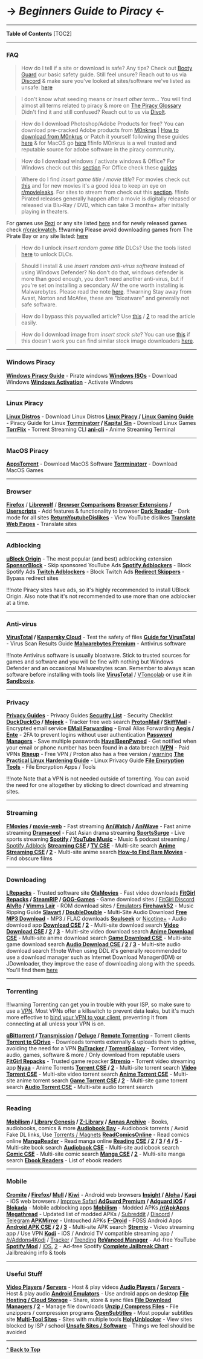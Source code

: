 # -> **_Beginners Guide to Piracy_** <-

---

**Table of Contents** [TOC2]

---

### FAQ

> How do I tell if a site or download is safe? Any tips? Check out
> [Booty Guard](https://rentry.org/bootyguard) our basic safety guide. Still feel unsure? Reach out
> to us via [Discord](https://redd.it/17f8msf) & make sure you've looked at sites/software we've
> listed as unsafe:
> [here](https://www.reddit.com/r/FREEMEDIAHECKYEAH/comments/10bh0h9/unsafe_sites_software_thread)

> I don't know what seeding means or _insert other term_... You will find almost all terms related
> to piracy & more on [The Piracy Glossary](https://rentry.org/the-piracy-glossary) Didn't find it
> and still confused? Reach out to us via [Divolt](https://redd.it/uto5vw).

> How do I download Photoshop/Adobe Products for free? You can download pre-cracked Adobe products
> from [M0nkrus](https://w14.monkrus.ws/) |
> [How to download from M0nkrus](https://rentry.co/adobesoftware) or Patch it yourself following
> these guides [here](https://www.reddit.com/r/GenP/wiki/index/) & for MacOS go [here](#macos)
> !!!info M0nkrus is a well trusted and reputable source for adobe software in the piracy community.

> How do I download windows / activate windows & Office? For Windows check out this
> [section](#pirate-windows) For Office check these
> [guides](https://fmhy.pages.dev/storage/#office-suites)

> Where do I find _insert game title / movie title_? For movies check out
> [this](https://whereyouwatch.com) and for new movies it's a good idea to keep an eye on
> [r/movieleaks](https://reddit.com/r/movieleaks). For sites to stream from check out this
> [section](#streaming). !!!info Pirated releases generally happen after a movie is digitally
> released or released via Blu-Ray / DVD, which can take 3 months+ after initially playing in
> theaters.

For games use [Rezi](https://rezi.one) or any site listed
[here](https://www.reddit.com/r/FREEMEDIAHECKYEAH/wiki/games/#wiki_.25BA_download_games) and for
newly released games check [r/crackwatch](https://reddit.com/r/crackwatch). !!!warning Please avoid
downloading games from The Pirate Bay or any site listed:
[here](https://www.reddit.com/r/FREEMEDIAHECKYEAH/comments/10bh0h9/unsafe_sites_software_thread)

> How do I unlock _insert random game title_ DLCs? Use the tools listed
> [here](https://fmhy.pages.dev/gamingpiracyguide/#steam--epic) to unlock DLCs.

> Should I install & use _insert random anti-virus software_ instead of using Windows Defender? No
> don't do that, windows defender is more than good enough, you don't need another anti-virus, but
> if you're set on installing a secondary AV the one worth installing is Malwarebytes. Please read
> the note [here](#anti-virus). !!!warning Stay away from Avast, Norton and McAfee, these are
> "bloatware" and generally not safe software.

> How do I bypass this paywalled article? Use
> [this](https://bitbucket.org/magnolia1234/bypass-paywalls-firefox-clean/src/master/) /
> [2](https://gitlab.com/magnolia1234/bypass-paywalls-chrome-clean) to read the article easily.

> How do I download image from _insert stock site_? You can use [this](https://downloader.la/) if
> this doesn't work you can find similar stock image downloaders
> [here](https://www.reddit.com/r/FREEMEDIAHECKYEAH/wiki/storage/#wiki_stock_photo_sites).

---

### Windows Piracy

**[Windows Piracy Guide](https://github.com/nbats/FMHYedit/blob/main/base64.md#windows-piracy-guides)** -
Pirate windows
**[Windows ISOs](https://www.reddit.com/r/FREEMEDIAHECKYEAH/wiki/storage#wiki_windows_iso)** -
Download Windows **[Windows Activation](https://massgrave.dev/#Method_1_-_PowerShell)** - Activate
Windows

---

### Linux Piracy

**[Linux Distros](https://www.reddit.com/r/FREEMEDIAHECKYEAH/wiki/storage#wiki_linux_distros)** -
Download Linux Distros **[Linux Piracy](https://rentry.co/LinuxPiracy) /
[Linux Gaming Guide](https://www.reddit.com/r/LinuxCrackSupport/wiki/index)** - Piracy Guide for
Linux **[Torrminatorr](https://forum.torrminatorr.com/) / [Kapital Sin](https://kapitalsin.com/)** -
Download Linux Games **[TorrFlix](https://github.com/infinity-plus/TorrFlix)** - Torrent Streaming
CLI **[ani-cli](https://github.com/pystardust/ani-cli)** - Anime Streaming Terminal

---

### MacOS Piracy

**[AppsTorrent](https://appstorrent.ru/)** - Download MacOS Software
**[Torrminatorr](https://forum.torrminatorr.com/)** - Download MacOS Games

---

### Browser

**[Firefox](https://www.mozilla.org/en-US/firefox/new/)** /
**[Librewolf](https://gitlab.com/librewolf-community/browser/windows)** /
**[Browser Comparisons](https://avoidthehack.com/util/browser-comparison)**
**[Browser Extensions](https://www.reddit.com/r/FREEMEDIAHECKYEAH/wiki/misc#wiki_.25BA_extensions) /
[Userscripts](https://www.reddit.com/r/FREEMEDIAHECKYEAH/wiki/misc/#wiki_.25B7_userscripts)** - Add
features & functionality to browser **[Dark Reader](https://darkreader.org/)** - Dark mode for all
sites **[ReturnYoutubeDislikes](https://returnyoutubedislike.com/)** - View YouTube dislikes
**[Translate Web Pages](https://github.com/FilipePS/Traduzir-paginas-web)** - Translate sites

---

### Adblocking

**[uBlock Origin](https://github.com/gorhill/uBlock#installation)** - The most popular (and best)
adblocking extension **[SponsorBlock](https://sponsor.ajay.app/)** - Skip sponsored YouTube Ads
**[Spotify Adblockers](https://www.reddit.com/r/FREEMEDIAHECKYEAH/wiki/storage#wiki_spotify_tools)** -
Block Spotify Ads
**[Twitch Adblockers](https://www.reddit.com/r/FREEMEDIAHECKYEAH/wiki/storage#wiki_twitch_adblockers)** -
Block Twitch Ads
**[Redirect Skippers](https://www.reddit.com/r/FREEMEDIAHECKYEAH/wiki/storage#wiki_skip_redirect)** -
Bypass redirect sites

!!!note Piracy sites have ads, so it's highly recommended to install UBlock Origin. Also note that
it's not recommended to use more than one adblocker at a time.

---

### Anti-virus

**[VirusTotal](https://www.virustotal.com) / [Kaspersky Cloud](https://opentip.kaspersky.com/)** -
Test the safety of files **[Guide for VirusTotal](https://rentry.org/Guide4VirusTotal)** - Virus
Scan Results Guide
**[Malwarebytes Premium](https://github.com/fmhy/FMHYedit/blob/main/base64.md#malwarebytes-prem)** -
Antivirus software

!!!note Antivirus software is usually bloatware. Stick to trusted sources for games and software and
you will be fine with nothing but Windows Defender and an occasional Malwarebytes scan. Remember to
always scan software before installing with tools like **[VirusTotal](https://www.virustotal.com/)**
/ [VToncolab](https://rentry.org/vtoncolab) or use it in
**[Sandboxie](https://rentry.co/sandboxie-guide)**.

---

### Privacy

**[Privacy Guides](https://www.privacyguides.org/)** - Privacy Guides
**[Security List](https://security-list.js.org/)** - Security Checklist
**[DuckDuckGo](https://duckduckgo.com/) / [Mojeek](https://www.mojeek.com/)** - Tracker free web
search **[ProtonMail](https://protonmail.com/) / [SkiffMail](https://skiff.com/mail)** - Encrypted
email service
**[EMail Forwarding](https://www.reddit.com/r/FREEMEDIAHECKYEAH/wiki/storage#wiki_email_forwarding)** -
Email Alias Forwarding **[Aegis](https://getaegis.app/) /
[Ente](https://github.com/ente-io/auth/)** - 2FA to prevent logins without user authentication
**[Password Managers](https://www.reddit.com/r/FREEMEDIAHECKYEAH/wiki/storage#wiki_password_managers)** -
Save multiple passwords **[HaveIBeenPwned](https://haveibeenpwned.com/)** - Get notified when your
email or phone number has been found in a data breach
**[IVPN](https://www.reddit.com/r/FREEMEDIAHECKYEAH/wiki/adblock-vpn-privacy#wiki_.25BA_vpn)** -
Paid VPNs **[Riseup](https://riseup.net/en/vpn)** - Free VPN / Proton also has a free version /
[warning](https://i.ibb.co/1ZV0Hvk/0e2c6578c685.png)
**[The Practical Linux Hardening Guide](https://github.com/trimstray/the-practical-linux-hardening-guide)** -
Linux Privacy Guide
**[File Encryption Tools](https://fmhy.pages.dev/storage/#file-encryption-tools)** - File Encryption
Apps / Tools

!!!note Note that a VPN is not needed outside of torrenting. You can avoid the need for one
altogether by sticking to direct download and streaming sites.

---

### Streaming

**[FMovies](https://fmoviesz.to/) / [movie-web](https://movie-web.app/)** - Fast streaming
**[AniWatch](https://aniwatch.to/) / [AniWave](https://aniwave.to/)** - Fast anime streaming
**[Dramacool](https://dramacool.cy/)** - Fast Asian drama streaming
**[SportsSurge](https://sportsurge.net/)** - Live sports streaming **[Spotify](https://spotify.com/)
/ [YouTube Music](https://music.youtube.com/)** - Music & podcast streaming /
[Spotify Adblock](https://github.com/amd64fox/SpotX)
**[Streaming CSE](https://www.reddit.com/r/FREEMEDIAHECKYEAH/wiki/storage#wiki_streaming_site_cse) /
[TV CSE](https://cse.google.com/cse?cx=006516753008110874046:hrhinud6efg)** - Multi-site search
**[Anime Streaming CSE](https://cse.google.com/cse?cx=006516753008110874046:vzcl7wcfhei) /
[2](https://cse.google.com/cse?cx=006516753008110874046:mrfarx7-dxu)** - Multi-site anime search
**[How-to Find Rare Movies](https://www.reddit.com/r/FREEMEDIAHECKYEAH/wiki/find-rare-movies)** -
Find obscure films

---

### Downloading

**[LRepacks](https://lrepacks.net/)** - Trusted software site
**[OlaMovies](https://olamovies.rest/)** - Fast video downloads
**[FitGirl Repacks](https://fitgirl-repacks.site/) / [SteamRIP](https://steamrip.com/) /
[GOG-Games](https://gog-games.to/)** - Game download sites /
[FitGirl Discord](https://discord.gg/Up3YARe4RW)
**[AlvRo](https://github.com/nbats/FMHYedit/blob/main/base64.md#alvro) /
[Vimms Lair](https://vimm.net/)** - ROM download sites /
[Emulators](https://emulation.gametechwiki.com/) **[Firehawk52](https://rentry.org/firehawk52)** -
Music Ripping Guide **[Slavart](https://discord.gg/VJRWhbF7) /
[DoubleDouble](https://doubledouble.top/)** - Multi-Site Audio Download
**[Free MP3 Download](https://free-mp3-download.net/)** - MP3 / FLAC downloads
**[Soulseek](https://slsknet.org/)** or [Nicotine+](https://nicotine-plus.org/) - Audio download app
**[Download CSE](https://cse.google.com/cse?cx=006516753008110874046:1ugcdt3vo7z) /
[2](https://cse.google.com/cse?cx=006516753008110874046:reodoskmj7h)** - Multi-site download search
**[Video Download CSE](https://cse.google.com/cse?cx=006516753008110874046:wevn3lkn9rr#gsc.tab=0) /
[2](https://cse.google.com/cse?cx=89f2dfcea452fc451) /
[3](https://cse.google.com/cse?cx=aab218d0aa53e3578#gsc.tab=0)** - Multi-site video download search
**[Anime Download CSE](https://cse.google.com/cse?cx=006516753008110874046:osnah6w0yw8)** -
Multi-site anime download search
**[Game Download CSE](https://www.reddit.com/r/FREEMEDIAHECKYEAH/wiki/storage#wiki_game_download_cse)** -
Multi-site game download search
**[Audio Download CSE](https://cse.google.com/cse?cx=006516753008110874046:ibmyuhh72io) /
[2](https://cse.google.com/cse?cx=006516753008110874046:ohobg3wvr_w) /
[3](https://cse.google.com/cse?cx=aab218d0aa53e3578)** - Multi-site audio download search !!!note
When using DDL it's generally recommended to use a download manager such as Internet Download
Manager(IDM) or JDownloader, they improve the ease of downloading along with the speeds. You'll find
them [here](#useful-stuff)

---

### Torrenting

!!!warning Torrenting can get you in trouble with your ISP, so make sure to use a
[VPN](https://www.reddit.com/r/FREEMEDIAHECKYEAH/wiki/adblock-vpn-privacy#wiki_.25BA_vpn). Most VPNs
offer a killswitch to prevent data leaks, but it's much more effective to
[bind your VPN to your client](https://redd.it/ssy8vv), preventing it from connecting at all unless
your VPN is on.

**[qBittorrent](https://www.qbittorrent.org/) / [Transmission](https://transmissionbt.com/) /
[Deluge](https://www.deluge-torrent.org/) /
[Remote Torrenting](https://www.reddit.com/r/FREEMEDIAHECKYEAH/wiki/torrent#wiki_.25B7_remote_torrenting)** -
Torrent clients
**[Torrent to GDrive](https://www.reddit.com/r/FREEMEDIAHECKYEAH/wiki/storage#wiki_torrent_to_gdrive)** -
Downloads torrents externally & uploads them to gdrive, avoiding the need for a VPN
**[RuTracker](https://rutracker.org/) / [TorrentGalaxy](https://torrentgalaxy.to/)** - Torrent
video, audio, games, software & more / Only download from reputable users
**[FitGirl Repacks](https://fitgirl-repacks.site/)** - Trusted game repacker
**[Stremio](https://www.stremio.com/)** - Torrent video streaming app **[Nyaa](https://nyaa.si/)** -
Anime Torrents **[Torrent CSE](https://cse.google.com/cse?cx=006516753008110874046:0led5tukccj) /
[2](https://cse.google.com/cse?cx=006516753008110874046:kh3piqxus6n)** - Multi-site torrent search
**[Video Torrent CSE](https://cse.google.com/cse?cx=006516753008110874046:gaoebxgop7j)** -
Multi-site video torrent search
**[Anime Torrent CSE](https://cse.google.com/cse?cx=006516753008110874046:lamzt6ls4iz)** -
Multi-site anime torrent search
**[Game Torrent CSE](https://cse.google.com/cse?cx=006516753008110874046:pobnsujblyx) /
[2](https://idleendeavor.github.io/gamesearch/)** - Multi-site game torrent search
**[Audio Torrent CSE](https://cse.google.com/cse?cx=006516753008110874046:v75cyb4ci55)** -
Multi-site audio torrent search

---

### Reading

**[Mobilism](https://forum.mobilism.org) / [Library Genesis](https://libgen.rs/) /
[Z-Library](https://singlelogin.re/) / [Annas Archive](https://annas-archive.org/)** - Books,
audiobooks, comics & more **[Audiobook Bay](http://audiobookbay.ws/)** - Audiobook torrents / Avoid
Fake DL links, Use [Torrents / Magnets](https://i.ibb.co/8sV2061/0fa8159b11bb.png)
**[ReadComicsOnline](https://readcomiconline.li/)** - Read comics online
**[MangaReader](https://mangareader.to/)** - Read manga online
**[Reading CSE](https://cse.google.com/cse?cx=006516753008110874046:s9ddesylrm8) /
[2](https://cse.google.com/cse?cx=006516753008110874046:rc855wetniu) /
[3](https://cse.google.com/cse?cx=e9657e69c76480cb8) /
[4](https://cse.google.com/cse?cx=c46414ccb6a943e39) / [5](https://ravebooksearch.com/)** -
Multi-site book search
**[Audiobook CSE](https://cse.google.com/cse?cx=006516753008110874046:cwbbza56vhd)** - Multi-site
audiobook search **[Comic CSE](https://cse.google.com/cse?cx=006516753008110874046:p4hgytyrohg)** -
Multi-site comic search
**[Manga CSE](https://cse.google.com/cse?cx=006516753008110874046:4im0fkhej3z) /
[2](https://cse.google.com/cse?cx=006516753008110874046:a5mavctjnsc#gsc.tab=0)** - Multi-site manga
search
**[Ebook Readers](https://www.reddit.com/r/FREEMEDIAHECKYEAH/wiki/reading#wiki_.25BA_ebook_readers)** -
List of ebook readers

---

### Mobile

**[Cromite](https://github.com/uazo/cromite) /
[Firefox](https://www.mozilla.org/en-US/firefox/browsers/mobile/android/)/
[Mull](https://github.com/Divested-Mobile/Mull-Fenix) /
[Kiwi](https://play.google.com/store/apps/details?id=com.kiwibrowser.browser&hl=en_US&gl=US)** -
Android web browsers **[Insight](https://insightbrowser.com/) / [Aloha](https://alohabrowser.com/) /
[Kagi](https://testflight.apple.com/join/DeC8ZDnu)** - iOS web browsers /
[Improve Safari](https://hyperweb.app/)
**[AdGuard Premium](https://forum.mobilism.org/search.php?keywords=adguard+&sr=topics&sf=titleonly)
/ [Adguard iOS](https://forum.mobilism.org/search.php?keywords=AdGuard+Pro&sr=topics&sf=titleonly) /
[Blokada](https://blokada.org/)** - Mobile adblocking apps
**[Mobilism](https://forum.mobilism.org/viewforum.php?f=398)** - Modded APKs
**[/r/ApkApps Megathread](https://apksapps.notion.site/apksapps/096ef38f452342ba99b4e1509a449729?v=9970360b443643789c333bd2c7180009)** -
Updated list of modded APKs / [Subreddit](https://www.reddit.com/r/ApksApps) /
[Discord](https://discord.gg/Kr5EWKZU5Y) / [Telegram](https://t.me/joinchat/MwYScFfTq3XkY0wIEDLA3g)
**[APKMirror](https://www.apkmirror.com/)** - Untouched APKs **[F-Droid](https://f-droid.org/)** -
FOSS Android Apps **[Android APK CSE](https://cse.google.com/cse?cx=e0d1769ccf74236e8) /
[2](https://cse.google.com/cse?cx=73948689c2c206528) /
[3](https://cse.google.com/cse?cx=a805854b6a196d6a6)** - Multi-site APK search
**[Stremio](https://www.stremio.com/)** - Video streaming app / Use VPN
**[Kodi](https://kodi.tv/)** - iOS / Android TV compatible streaming app /
[/r/Addons4Kodi](https://www.reddit.com/r/Addons4Kodi/) /
[Tracker](https://kinkeadtech.com/best-kodi-streaming-addons/) /
[Trending](https://kodiapps.com/addons-chart)
**[ReVanced Manager](https://github.com/revanced/revanced-manager)** - Ad-free YouTube
**[Spotify Mod](https://github.com/nbats/FMHYedit/blob/main/base64.md#modded-spotify-apk)** /
[iOS](https://github.com/nbats/FMHYedit/blob/main/base64.md#spotify),
[2](https://github.com/nbats/FMHYedit/blob/main/base64.md#spotilife) - Ad-free Spotify
**[Complete Jailbreak Chart](https://appledb.dev/)** - Jailbreaking info & tools

---

### Useful Stuff

**[Video Players](https://www.reddit.com/r/FREEMEDIAHECKYEAH/wiki/storage#wiki_video_players) /
[Servers](https://www.reddit.com/r/FREEMEDIAHECKYEAH/wiki/storage#wiki_media_servers)** - Host &
play videos
**[Audio Players](https://www.reddit.com/r/FREEMEDIAHECKYEAH/wiki/storage#wiki_music_libraries_.2F_players)
/ [Servers](https://www.reddit.com/r/FREEMEDIAHECKYEAH/wiki/storage#wiki_audio_servers)** - Host &
play audio
**[Android Emulators](https://www.reddit.com/r/FREEMEDIAHECKYEAH/wiki/android#wiki_.25BA_android_emulators)** -
Use android apps on desktop
**[File Hosting / Cloud Storage](https://www.reddit.com/r/FREEMEDIAHECKYEAH/wiki/storage#wiki_file_sharing_tools)** -
Share, store & sync files
**[File Download Managers](https://www.reddit.com/r/FREEMEDIAHECKYEAH/wiki/storage#wiki_file_download_managers)
/ [2](https://en.wikipedia.org/wiki/Comparison_of_download_managers)** - Manage file downloads
**[Unzip / Compress Files](https://www.reddit.com/r/FREEMEDIAHECKYEAH/wiki/storage#wiki_compression_programs)** -
File unzippers / compression programs **[OpenSubtitles](https://opensubtitles.org/)** - Most popular
subtitles site
**[Multi-Tool Sites](https://www.reddit.com/r/FREEMEDIAHECKYEAH/wiki/storage#wiki_multi_tool_sites)** -
Sites with multiple tools **[HolyUnblocker](https://www.holyubofficial.net/)** - View sites blocked
by ISP / school **[Unsafe Sites / Software](https://redd.it/10bh0h9)** - Things we feel should be
avoided

---

**[^ Back to Top](#beginners-guide-to-piracy)**
